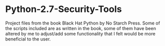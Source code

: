# Python-2.7-Security-Tools

Project files from the book Black Hat Python by No Starch Press.
Some of the scripts included are as written in the book, some of them have been altered by me to adjust/add some functionality that I felt would be more beneficial to the user.
